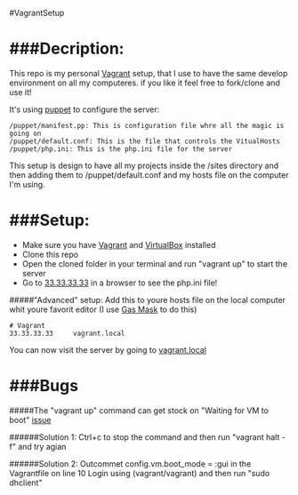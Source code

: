 #VagrantSetup

###Decription:
===
This repo is my personal [Vagrant](http://vagrantup.com/) setup, that I use to have the same develop environment on all my computeres. if you like it feel free to fork/clone and use it!

It's using [puppet](http://puppetlabs.com/) to configure the server:
	
	/puppet/manifest.pp: This is configuration file whre all the magic is going on
	/puppet/default.conf: This is the file that controls the VitualHosts
	/puppet/php.ini: This is the php.ini file for the server
	
This setup is design to have all my projects inside the /sites directory and then adding them to /puppet/default.conf and my hosts file on the computer I'm using.

###Setup:
===
* Make sure you have [Vagrant](http://vagrantup.com/) and [VirtualBox](https://www.virtualbox.org/) installed
* Clone this repo
* Open the cloned folder in your terminal and run "vagrant up" to start the server 
* Go to [33.33.33.33](http://33.33.33.33) in a browser to see the php.ini file!

#####"Advanced" setup:
Add this to youre hosts file on the local computer whit youre favorit editor (I use [Gas Mask](http://www.clockwise.ee/gasmask/) to do this)

	# Vagrant
	33.33.33.33		vagrant.local

You can now visit the server by going to [vagrant.local](http://vagrant.local)

###Bugs
===
#####The "vagrant up" command can get stock on "Waiting for VM to boot" [issue](https://github.com/mitchellh/vagrant/issues/391)

######Solution 1: 
	Ctrl+c to stop the command and then run "vagrant halt -f" and try agian 

######Solution 2:
	Outcommet config.vm.boot_mode = :gui in the Vagrantfile on line 10 
	Login using (vagrant/vagrant) and then run "sudo dhclient"